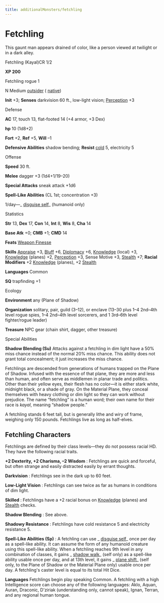 ```yaml
---
title: additionalMonsters/fetchling
---
```

# Fetchling

This gaunt man appears drained of color, like a person viewed at twilight or in a dark alley.

Fetchling (Kayal)CR 1/2

**XP 200**

Fetchling rogue 1

N Medium [outsider](monsters/creatureTypes.md#_outsider) ( [native](monsters/creatureTypes.md#_native-subtype))

**Init** +3; **Senses** darkvision 60 ft., low-light vision; [Perception](additionalMonsters/../skills/perception.md#_perception) +3

Defense

**AC** 17, touch 13, flat-footed 14 (+4 armor, +3 Dex)

**hp** 10 (1d8+2)

**Fort** +2, **Ref** +5, **Will** –1

**Defensive Abilities** shadow bending; **Resist** [cold](monsters/creatureTypes.md#_cold-subtype) 5, electricity 5

Offense

**Speed** 30 ft.

**Melee** dagger +3 (1d4+1/19–20)

**Special Attacks** sneak attack +1d6

**Spell-Like Abilities** (CL 1st; concentration +3)

1/day—_ [disguise self](additionalMonsters/../spells/disguiseSelf.md#_disguise-self)_ (humanoid only)

Statistics

**Str** 13, **Dex** 17, **Con** 14, **Int** 8, **Wis** 8, **Cha** 14

**Base Atk** +0; **CMB** +1; **CMD** 14

**Feats** [Weapon Finesse](additionalMonsters/../feats.md#_weapon-finesse)

**Skills** [Appraise](additionalMonsters/../skills/appraise.md#_appraise) +3, [Bluff](additionalMonsters/../skills/bluff.md#_bluff) +6, [Diplomacy](additionalMonsters/../skills/diplomacy.md#_diplomacy) +6, [Knowledge](additionalMonsters/../skills/knowledge.md#_knowledge) (local) +3, [Knowledge](additionalMonsters/../skills/knowledge.md#_knowledge) (planes) +2, [Perception](additionalMonsters/../skills/perception.md#_perception) +3, Sense Motive +3, [Stealth](additionalMonsters/../skills/stealth.md#_stealth) +7; **Racial Modifiers** +2 [Knowledge](additionalMonsters/../skills/knowledge.md#_knowledge) (planes), +2 [Stealth](additionalMonsters/../skills/stealth.md#_stealth)

**Languages** Common

**SQ** trapfinding +1

Ecology

**Environment** any (Plane of Shadow)

**Organization** solitary, pair, guild (3–12), or enclave (13–30 plus 1–4 2nd–4th level rogue spies, 1–4 2nd–4th level sorcerers, and 1 3rd–6th level fighter/rogue leader)

**Treasure** NPC gear (chain shirt, dagger, other treasure)

Special Abilities

**Shadow Blending (Su)** Attacks against a fetchling in dim light have a 50% miss chance instead of the normal 20% miss chance. This ability does not grant total concealment; it just increases the miss chance.

Fetchlings are descended from generations of humans trapped on the Plane of Shadow. Infused with the essence of that plane, they are more and less than human, and often serve as middlemen in planar trade and politics. Other than their yellow eyes, their flesh has no color—it is either stark white, midnight black, or a shade of gray. On the Material Plane, they conceal themselves with heavy clothing or dim light so they can work without prejudice. The name “fetchling” is a human word; their own name for their race is _kayal_, meaning “shadow people.”

A fetchling stands 6 feet tall, but is generally lithe and wiry of frame, weighing only 150 pounds. Fetchlings live as long as half-elves.

## Fetchling Characters

Fetchlings are defined by their class levels—they do not possess racial HD. They have the following racial traits.

**+2 Dexterity, +2 Charisma, –2 Wisdom** : Fetchlings are quick and forceful, but often strange and easily distracted easily by errant thoughts.

**Darkvision** : Fetchlings see in the dark up to 60 feet.

**Low-Light Vision** : Fetchlings can see twice as far as humans in conditions of dim light.

**Skilled** : Fetchlings have a +2 racial bonus on [Knowledge](additionalMonsters/../skills/knowledge.md#_knowledge) (planes) and [Stealth](additionalMonsters/../skills/stealth.md#_stealth) checks.

**Shadow Blending** : See above.

**Shadowy Resistance** : Fetchlings have cold resistance 5 and electricity resistance 5.

**Spell-Like Abilities (Sp)** : A fetchling can use _ [disguise self](additionalMonsters/../spells/disguiseSelf.md#_disguise-self)_ once per day as a spell-like ability. It can assume the form of any humanoid creature using this spell-like ability. When a fetchling reaches 9th level in any combination of classes, it gains _ [shadow walk](additionalMonsters/../spells/shadowWalk.md#_shadow-walk)_ (self only) as a spell-like ability usable once per day, and at 13th level, it gains _ [plane shift](additionalMonsters/../spells/planeShift.md#_plane-shift)_ (self only, to the Plane of Shadow or the Material Plane only) usable once per day. A fetchling's caster level is equal to its total Hit Dice.

**Languages** Fetchlings begin play speaking Common. A fetchling with a high Intelligence score can choose any of the following languages: Aklo, Aquan, Auran, Draconic, D'ziriak (understanding only, cannot speak), Ignan, Terran, and any regional human tongue.

